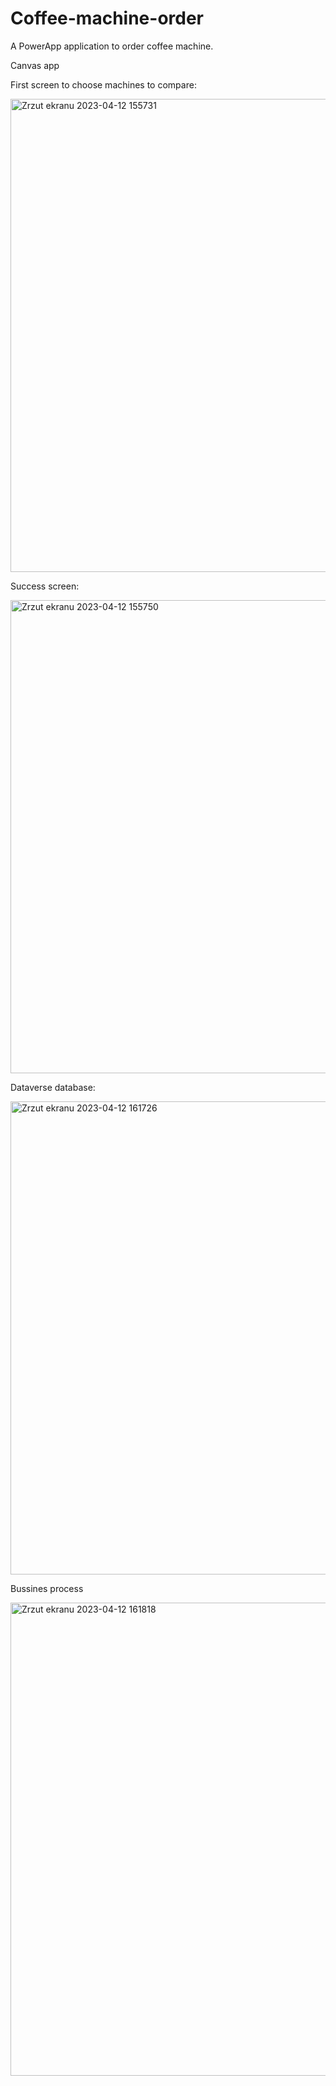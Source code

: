 # Coffee-machine-order
A PowerApp application to order coffee machine. 

Canvas app

First screen to choose machines to compare:

<img width="757" alt="Zrzut ekranu 2023-04-12 155731" src="https://user-images.githubusercontent.com/73952373/231499405-2290cf54-15c0-42c9-b2e3-3f240e1f2b93.png">

Success screen:

<img width="757" alt="Zrzut ekranu 2023-04-12 155750" src="https://user-images.githubusercontent.com/73952373/231500382-08887bb1-cf81-4c50-8094-ec9102d1487a.png">



Dataverse database:

<img width="757" alt="Zrzut ekranu 2023-04-12 161726" src="https://user-images.githubusercontent.com/73952373/231499091-f19a91ab-93c5-4870-98bb-acefdb58681f.png">


Bussines process

<img width="757" alt="Zrzut ekranu 2023-04-12 161818" src="https://user-images.githubusercontent.com/73952373/231499208-1d472a00-18d4-405e-bf9c-179993c12e9c.png">
